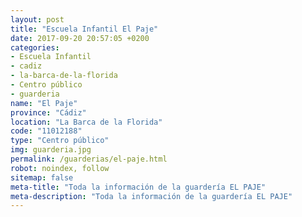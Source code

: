 ```yaml
---
layout: post
title: "Escuela Infantil El Paje"
date: 2017-09-20 20:57:05 +0200
categories:
- Escuela Infantil
- cadiz
- la-barca-de-la-florida
- Centro público
- guarderia
name: "El Paje"
province: "Cádiz"
location: "La Barca de la Florida"
code: "11012188"
type: "Centro público"
img: guarderia.jpg
permalink: /guarderias/el-paje.html
robot: noindex, follow
sitemap: false
meta-title: "Toda la información de la guardería EL PAJE"
meta-description: "Toda la información de la guardería EL PAJE"
---
```

